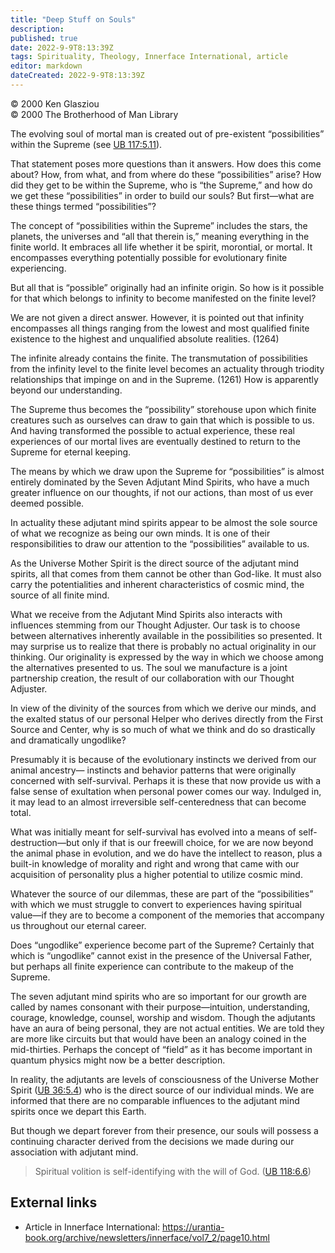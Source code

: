 ```yaml
---
title: "Deep Stuff on Souls"
description: 
published: true
date: 2022-9-9T8:13:39Z
tags: Spirituality, Theology, Innerface International, article
editor: markdown
dateCreated: 2022-9-9T8:13:39Z
---
```


<p class="v-card v-sheet theme--light grey lighten-3 px-2">© 2000 Ken Glasziou<br>© 2000 The Brotherhood of Man Library</p>

The evolving soul of mortal man is created out of pre-existent “possibilities” within the Supreme (see [UB 117:5.11](/en/The_Urantia_Book/117#p5_11)).

That statement poses more questions than it answers. How does this come about? How, from what, and from where do these “possibilities” arise? How did they get to be within the Supreme, who is “the Supreme,” and how do we get these “possibilities” in order to build our souls? But first—what are these things termed “possibilities”?

The concept of “possibilities within the Supreme” includes the stars, the planets, the universes and “all that therein is,” meaning everything in the finite world. It embraces all life whether it be spirit, morontial, or mortal. It encompasses everything potentially possible for evolutionary finite experiencing.

But all that is “possible” originally had an infinite origin. So how is it possible for that which belongs to infinity to become manifested on the finite level?

We are not given a direct answer. However, it is pointed out that infinity encompasses all things ranging from the lowest and most qualified finite existence to the highest and unqualified absolute realities. (1264)

The infinite already contains the finite. The transmutation of possibilities from the infinity level to the finite level becomes an actuality through triodity relationships that impinge on and in the Supreme. (1261) How is apparently beyond our understanding.

The Supreme thus becomes the “possibility” storehouse upon which finite creatures such as ourselves can draw to gain that which is possible to us. And having transformed the possible to actual experience, these real experiences of our mortal lives are eventually destined to return to the Supreme for eternal keeping.

The means by which we draw upon the Supreme for “possibilities” is almost entirely dominated by the Seven Adjutant Mind Spirits, who have a much greater influence on our thoughts, if not our actions, than most of us ever deemed possible.

In actuality these adjutant mind spirits appear to be almost the sole source of what we recognize as being our own minds. It is one of their responsibilities to draw our attention to the “possibilities” available to us.

As the Universe Mother Spirit is the direct source of the adjutant mind spirits, all that comes from them cannot be other than God-like. It must also carry the potentialities and inherent characteristics of cosmic mind, the source of all finite mind.

What we receive from the Adjutant Mind Spirits also interacts with influences stemming from our Thought Adjuster. Our task is to choose between alternatives inherently available in the possibilities so presented. It may surprise us to realize that there is probably no actual originality in our thinking. Our originality is expressed by the way in which we choose among the alternatives presented to us. The soul we manufacture is a joint partnership creation, the result of our collaboration with our Thought Adjuster.

In view of the divinity of the sources from which we derive our minds, and the exalted status of our personal Helper who derives directly from the First Source and Center, why is so much of what we think and do so drastically and dramatically ungodlike?

Presumably it is because of the evolutionary instincts we derived from our animal ancestry— instincts and behavior patterns that were originally concerned with self-survival. Perhaps it is these that now provide us with a false sense of exultation when personal power comes our way. Indulged in, it may lead to an almost irreversible self-centeredness that can become total.

What was initially meant for self-survival has evolved into a means of self-destruction—but only if that is our freewill choice, for we are now beyond the animal phase in evolution, and we do have the intellect to reason, plus a built-in knowledge of morality and right and wrong that came with our acquisition of personality plus a higher potential to utilize cosmic mind.

Whatever the source of our dilemmas, these are part of the “possibilities” with which we must struggle to convert to experiences having spiritual value—if they are to become a component of the memories that accompany us throughout our eternal career.

Does “ungodlike” experience become part of the Supreme? Certainly that which is “ungodlike” cannot exist in the presence of the Universal Father, but perhaps all finite experience can contribute to the makeup of the Supreme.

The seven adjutant mind spirits who are so important for our growth are called by names consonant with their purpose—intuition, understanding, courage, knowledge, counsel, worship and wisdom. Though the adjutants have an aura of being personal, they are not actual entities. We are told they are more like circuits but that would have been an analogy coined in the mid-thirties. Perhaps the concept of “field” as it has become important in quantum physics might now be a better description.

In reality, the adjutants are levels of consciousness of the Universe Mother Spirit ([UB 36:5.4](/en/The_Urantia_Book/36#p5_4)) who is the direct source of our individual minds. We are informed that there are no comparable influences to the adjutant mind spirits once we depart this Earth.

But though we depart forever from their presence, our souls will possess a continuing character derived from the decisions we made during our association with adjutant mind.

> Spiritual volition is self-identifying with the will of God. ([UB 118:6.6](/en/The_Urantia_Book/118#p6_6))

## External links

- Article in Innerface International: https://urantia-book.org/archive/newsletters/innerface/vol7_2/page10.html


